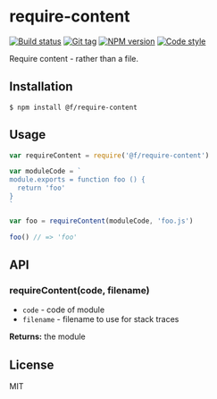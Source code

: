
# require-content

[![Build status][travis-image]][travis-url]
[![Git tag][git-image]][git-url]
[![NPM version][npm-image]][npm-url]
[![Code style][standard-image]][standard-url]

Require content - rather than a file.

## Installation

    $ npm install @f/require-content

## Usage

```js
var requireContent = require('@f/require-content')

var moduleCode = `
module.exports = function foo () {
  return 'foo'
}
`

var foo = requireContent(moduleCode, 'foo.js')

foo() // => 'foo'


```

## API

### requireContent(code, filename)

- `code` - code of module
- `filename` - filename to use for stack traces

**Returns:** the module

## License

MIT

[travis-image]: https://img.shields.io/travis/micro-js/require-content.svg?style=flat-square
[travis-url]: https://travis-ci.org/micro-js/require-content
[git-image]: https://img.shields.io/github/tag/micro-js/require-content.svg?style=flat-square
[git-url]: https://github.com/micro-js/require-content
[standard-image]: https://img.shields.io/badge/code%20style-standard-brightgreen.svg?style=flat-square
[standard-url]: https://github.com/feross/standard
[npm-image]: https://img.shields.io/npm/v/@f/require-content.svg?style=flat-square
[npm-url]: https://npmjs.org/package/@f/require-content
